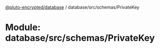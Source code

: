 [@pluto-encrypted/database](../README.md) / database/src/schemas/PrivateKey

# Module: database/src/schemas/PrivateKey
